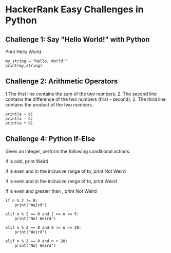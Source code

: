 # HackerRank Easy Challenges in Python

## Challenge 1: Say "Hello World!" with Python

Print Hello World.

```
my_string = "Hello, World!"
print(my_string)
```

## Challenge 2: Arithmetic Operators

1.The first line contains the sum of the two numbers.
2. The second line contains the difference of the two numbers (first - second).
2. The third line contains the product of the two numbers.

```
print(a + b)
print(a - b)
print(a * b)
```

## Challenge 4: Python If-Else

Given an integer, perform the following conditional actions:

If is odd, print Weird

If is even and in the inclusive range of to, print Not Weird

If is even and in the inclusive range of to, print Weird

If is even and greater than , print Not Weird

```
if n % 2 != 0:
    print("Weird")

elif n % 2 == 0 and 2 >= n <= 5:
    print("Not Weird")
        
elif n % 2 == 0 and 6 >= n <= 20:
    print("Weird")
        
elif n % 2 == 0 and n > 20:
    print("Not Weird")
```
